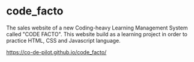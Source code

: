 # code_facto

The sales website of a new Coding-heavy Learning Management System called "CODE FACTO".
This website build as a learning project in order to practice HTML, CSS and Javascript language.

https://co-de-pilot.github.io/code_facto/
